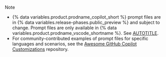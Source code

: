 > [!NOTE]
> * {% data variables.product.prodname_copilot_short %} prompt files are in {% data variables.release-phases.public_preview %} and subject to change. Prompt files are only available in {% data variables.product.prodname_vscode_shortname %}. See [AUTOTITLE](/copilot/concepts/response-customization?tool=vscode#about-prompt-files).
> * For community-contributed examples of prompt files for specific languages and scenarios, see the [Awesome GitHub Copilot Customizations](https://github.com/github/awesome-copilot/blob/main/README.prompts.md) repository.
